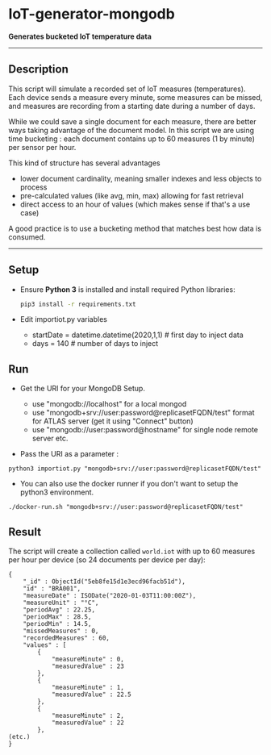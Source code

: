 # IoT-generator-mongodb
 
__Generates bucketed IoT temperature data__

---
## Description

This script will simulate a recorded set of IoT measures (temperatures).
Each device sends a measure every minute, some measures can be missed, and measures are recording from a starting date during a number of days.

While we could save a single document for each measure, there are better ways taking advantage of the document model. In this script we are using time bucketing : each document contains up to 60 measures (1 by minute) per sensor per hour.

This kind of structure has several advantages
- lower document cardinality, meaning smaller indexes and less objects to process
- pre-calculated values (like avg, min, max) allowing for fast retrieval
- direct access to an hour of values (which makes sense if that's a use case)

A good practice is to use a bucketing method that matches best how data is consumed.

---
## Setup
* Ensure __Python 3__ is installed and install required Python libraries:
  ```bash
  pip3 install -r requirements.txt
  ```
* Edit importiot.py variables

  - startDate = datetime.datetime(2020,1,1) # first day to inject data
  - days = 140 # number of days to inject

## Run
* Get the URI for your MongoDB Setup. 

  - use "mongodb://localhost" for a local mongod
  - use "mongodb+srv://user:password@replicasetFQDN/test" format for ATLAS server (get it using "Connect" button)
  - use "mongodb://user:password@hostname" for single node remote server
etc.

* Pass the URI as a parameter :

```shell script
python3 importiot.py "mongodb+srv://user:password@replicasetFQDN/test"
```

* You can also use the docker runner if you don't want to setup the python3 environment.

```shell script
./docker-run.sh "mongodb+srv://user:password@replicasetFQDN/test"
```

## Result

The script will create a collection called `world.iot` with up to 60 measures per hour per device (so 24 documents per device per day):
```
{
	"_id" : ObjectId("5eb8fe15d1e3ecd96facb51d"),
	"id" : "BRA001",
	"measureDate" : ISODate("2020-01-03T11:00:00Z"),
	"measureUnit" : "°C",
	"periodAvg" : 22.25,
	"periodMax" : 28.5,
	"periodMin" : 14.5,
	"missedMeasures" : 0,
	"recordedMeasures" : 60,
	"values" : [
		{
			"measureMinute" : 0,
			"measuredValue" : 23
		},
		{
			"measureMinute" : 1,
			"measuredValue" : 22.5
		},
		{
			"measureMinute" : 2,
			"measuredValue" : 22
		},
(etc.)
}
```
